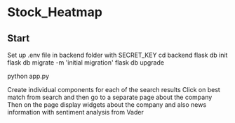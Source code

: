 # Stock_Heatmap


## Start
Set up .env file in backend folder with SECRET_KEY
cd backend
flask db init
flask db migrate -m 'initial migration'
flask db upgrade


python app.py

Create individual components for each of the search results
Click on best match from search and then go to a separate page about the company
Then on the page display widgets about the company and also news information with sentiment analysis from Vader